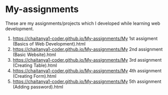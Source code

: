 # My-assignments
These are my assignments/projects which I developed while learning web development.
1) https://chaitanya1-coder.github.io/My-assignments/My 1st assigment (Basics of Web Development).html
2) https://chaitanya1-coder.github.io/My-assignments/My 2nd assignment (Basic Website).html
3) https://chaitanya1-coder.github.io/My-assignments/My 3rd assignment (Creating Table).html
4) https://chaitanya1-coder.github.io/My-assignments/My 4th assignment (Creating Form).html
5) https://chaitanya1-coder.github.io/My-assignments/My 5th assignment (Adding password).html
